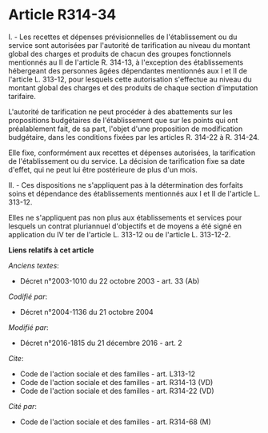 # Article R314-34

I. - Les recettes et dépenses prévisionnelles de l'établissement ou du service sont autorisées par l'autorité de tarification
au niveau du montant global des charges et produits de chacun des groupes fonctionnels mentionnés au II de l'article R.
314-13, à l'exception des établissements hébergeant des personnes âgées dépendantes mentionnés aux I et II de l'article L.
313-12, pour lesquels cette autorisation s'effectue au niveau du montant global des charges et des produits de chaque section
d'imputation tarifaire. 

L'autorité de tarification ne peut procéder à des abattements sur les propositions budgétaires de l'établissement que sur les
points qui ont préalablement fait, de sa part, l'objet d'une proposition de modification budgétaire, dans les conditions
fixées par les articles R. 314-22 à R. 314-24. 

Elle fixe, conformément aux recettes et dépenses autorisées, la tarification de l'établissement ou du service. La décision de
tarification fixe sa date d'effet, qui ne peut lui être postérieure de plus d'un mois.

II. - Ces dispositions ne s'appliquent pas à la détermination des forfaits soins et dépendance des établissements mentionnés
aux I et II de l'article L. 313-12. 

Elles ne s'appliquent pas non plus aux établissements et services pour lesquels un contrat pluriannuel d'objectifs et de
moyens a été signé en application du IV ter de l'article L. 313-12 ou de l'article L. 313-12-2.

**Liens relatifs à cet article**

_Anciens textes_:

  - Décret n°2003-1010 du 22 octobre 2003 - art. 33 (Ab)

_Codifié par_:

  - Décret n°2004-1136 du 21 octobre 2004

_Modifié par_:

  - Décret n°2016-1815 du 21 décembre 2016 - art. 2

_Cite_:

  - Code de l'action sociale et des familles - art. L313-12
  - Code de l'action sociale et des familles - art. R314-13 (VD)
  - Code de l'action sociale et des familles - art. R314-22 (VD)

_Cité par_:

  - Code de l'action sociale et des familles - art. R314-68 (M)
